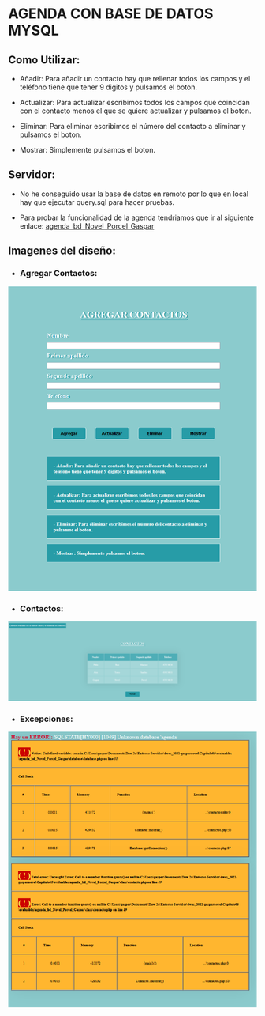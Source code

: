 # AGENDA CON BASE DE DATOS MYSQL

## Como Utilizar:

- Añadir: Para añadir un contacto hay que rellenar todos los campos y el teléfono tiene que tener 9 digitos y pulsamos el boton.

- Actualizar: Para actualizar escribimos todos los campos que coincidan con el contacto menos el que se quiere actualizar y pulsamos el boton.

- Eliminar: Para eliminar escribimos el número del contacto a eliminar y pulsamos el boton.

- Mostrar: Simplemente pulsamos el boton.

## Servidor: 
- No he conseguido usar la base de datos en remoto por lo que en local hay que ejecutar query.sql para hacer pruebas.

- Para probar la funcionalidad de la agenda tendriamos que ir al siguiente enlace: [agenda_bd_Novel_Porcel_Gaspar](http://gnovel.ddns.net/Capitulo05/evaluables/agenda_bd_Novel_Porcel_Gaspar/)

## Imagenes del diseño: 

- ### Agregar Contactos:

![Agregar Contactos](./img/agregar_contactos.PNG)

- ### Contactos:
![Contactos](./img/contactos.PNG)

- ### Excepciones:
![Excepciones](./img/excepciones.PNG)
